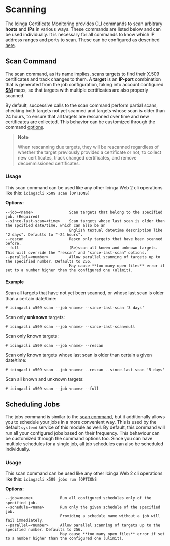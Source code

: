 # <a id="Scanning"></a>Scanning

The Icinga Certificate Monitoring provides CLI commands to scan arbitrary **hosts** and **IPs** in various ways.
These commands are listed below and can be used individually. It is necessary for all commands to know which IP address
ranges and ports to scan. These can be configured as described [here](03-Configuration.md#configure-jobs).

## Scan Command

The scan command, as its name implies, scans targets to find their X.509 certificates and track changes to them.
A **target** is an **IP-port** combination that is generated from the job configuration, taking into account configured
[**SNI**](03-Configuration.md#server-name-indication) maps, so that targets with multiple certificates are also properly
scanned.

By default, successive calls to the scan command perform partial scans, checking both targets not yet scanned and
targets whose scan is older than 24 hours, to ensure that all targets are rescanned over time and new certificates
are collected. This behavior can be customized through the command [options](#usage-1).

> **Note**
>
> When rescanning due targets, they will be rescanned regardless of whether the target previously provided a certificate
> or not, to collect new certificates, track changed certificates, and remove decommissioned certificates.

### Usage

This scan command can be used like any other Icinga Web 2 cli operations like this: `icingacli x509 scan [OPTIONS]`

**Options:**

```
--job=<name>                Scan targets that belong to the specified job. (Required)
--since-last-scan=<time>    Scan targets whose last scan is older than the spcified date/time, which can also be an
                            English textual datetime description like "2 days". Defaults to "-24 hours".
--rescan                    Rescn only targets that have been scanned before.
--full                      (Re)scan all known and unknown targets. This will override the "rescan" and "since-last-scan" options.
--parallel=<number>         Allow parallel scanning of targets up to the specified number. Defaults to 256.
                            May cause **too many open files** error if set to a number higher than the configured one (ulimit).
```

#### Example

Scan all targets that have not yet been scanned, or whose last scan is older than a certain date/time:
```
# icingacli x509 scan --job <name> --since-last-scan '3 days'
```

Scan only **unknown** targets:
```
# icingacli x509 scan --job <name> --since-last-scan=null
```

Scan only known targets:
```
# icingacli x509 scan --job <name> --rescan
```

Scan only known targets whose last scan is older than certain a given date/time:
```
# icingacli x509 scan --job <name> --rescan --since-last-scan '5 days'
```

Scan all known and unknown targets:
```
# icingacli x509 scan --job <name> --full
```

## Scheduling Jobs

The jobs command is similar to the [scan command](#scan-command), but it additionally allows you to schedule your jobs
in a more convenient way. This is used by the default `systemd` service of this module as well. By default, this command
will run all your configured jobs based on their frequency. This behaviour can be customized through the command options
too. Since you can have multiple schedules for a single job, all job schedules can also be scheduled individually.

### Usage

This scan command can be used like any other Icinga Web 2 cli operations like this: `icingacli x509 jobs run [OPTIONS`

**Options:**

```
--job=<name>            Run all configured schedules only of the specified job.
--schedule=<name>       Run only the given schedule of the specified job.
                        Providing a schedule name without a job will fail immediately.
--parallel=<number>     Allow parallel scanning of targets up to the specified number. Defaults to 256.
                        May cause **too many open files** error if set to a number higher than the configured one (ulimit).
```
